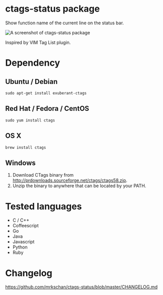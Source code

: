 # ctags-status package

Show function name of the current line on the status bar.

![A screenshot of ctags-status package](https://github.com/mrkschan/ctags-status/blob/master/docs/screenshot.png?raw=true)

Inspired by VIM Tag List plugin.


# Dependency

## Ubuntu / Debian

```
sudo apt-get install exuberant-ctags
```

## Red Hat / Fedora / CentOS

```
sudo yum install ctags
```

## OS X

```
brew install ctags
```

## Windows

1. Download CTags binary from http://prdownloads.sourceforge.net/ctags/ctags58.zip.
2. Unzip the binary to anywhere that can be located by your PATH.


# Tested languages

* C / C++
* Coffeescript
* Go
* Java
* Javascript
* Python
* Ruby


# Changelog

https://github.com/mrkschan/ctags-status/blob/master/CHANGELOG.md
